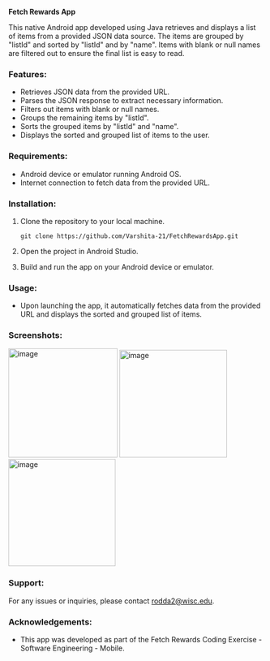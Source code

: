 **Fetch Rewards App**

This native Android app developed using Java retrieves and displays a list of items from a provided JSON data source. The items are grouped by "listId" and sorted by "listId" and by "name". Items with blank or null names are filtered out to ensure the final list is easy to read.

### Features:
- Retrieves JSON data from the provided URL.
- Parses the JSON response to extract necessary information.
- Filters out items with blank or null names.
- Groups the remaining items by "listId".
- Sorts the grouped items by "listId" and "name".
- Displays the sorted and grouped list of items to the user.

### Requirements:
- Android device or emulator running Android OS.
- Internet connection to fetch data from the provided URL.

### Installation:
1. Clone the repository to your local machine.
   ```
   git clone https://github.com/Varshita-21/FetchRewardsApp.git
   ```
2. Open the project in Android Studio.

3. Build and run the app on your Android device or emulator.

### Usage:
- Upon launching the app, it automatically fetches data from the provided URL and displays the sorted and grouped list of items.

### Screenshots:
<img width="215" alt="image" src="https://github.com/Varshita-21/FetchRewardsApp/assets/56498610/02158a61-8255-4d49-8ca4-9a6eef398b97"> 
<img width="212" alt="image" src="https://github.com/Varshita-21/FetchRewardsApp/assets/56498610/fcc28380-30ee-42a0-9b73-b87f2cdffee6">
<img width="211" alt="image" src="https://github.com/Varshita-21/FetchRewardsApp/assets/56498610/c811bc41-dfa8-44da-ad46-b8e4ece5c15e">


### Support:
For any issues or inquiries, please contact [rodda2@wisc.edu](mailto:support@example.com).

### Acknowledgements:
- This app was developed as part of the Fetch Rewards Coding Exercise - Software Engineering - Mobile.
